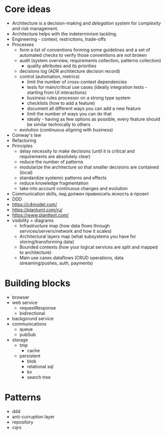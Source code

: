# Core ideas

* Architecture is a decision-making and *delegation* system for *complexity* and *risk* management.
* Architecture helps with the indeterminism tackling.
* Engineering - context, restrictions, trade-offs
* Processes
  * form a list of conventions forming some guidelines and a set of automated checks to verify those conventions are not broken
  * audit (system overview, requirements collection, patterns collection)
    * quality attributes and its priorities
  * decisions log (ADR architecture decision record)
  * control (automation, metrics)
    * limit the number of cross-context dependencies
    * tests for main/critical use cases (ideally integration tests - starting from UI interactions)
    * business rules processor on a strong type system
    * checklists (how to add a feature)
    * document all different ways you can add a new feature
    * limit the number of ways you can do that
    * ideally - having as few options as possible, every feature should be similar technically to others
  * evolution (continuous aligning with business)
* Conway's law
* Refactoring
* Principles
  * delay necessity to make decisions (until it is critical and requirements are absolutely clear)
  * reduce the number of patterns
  * modularize the architecture so that smaller decisions are contained (local)
  * standardize systemic patterns and effects
  * reduce knowledge fragmentation
  * take into account continuous changes and evolution
* Communication skills, лид должен привносить ясность в проект
* DDD
* https://c4model.com/
* https://plantuml.com/ru/
* https://www.planttext.com/
* visibility = diagrams
  * Infrastructure map (how data flows through services/servers/network and how it scales)
  * Architectural layers map (what subsystems you have for storing/transforming data)
  * Bounded contexts (how your logical services are split and mapped to architecture)
  * Main use cases dataflows (CRUD operations, data streaming/pushes, auth, payments)


# Building blocks 

* browser
* web service
  * requestResponse
  * bidirectional
* backgorund service
* communications
  * queue
  * pubSub
* storage
  * tmp
    * cache
  * persistent
    * blob
    * relational sql
    * kv
    * search tree

# Patterns

* ddd
* anti-curruption layer
* repository
* cqrs

